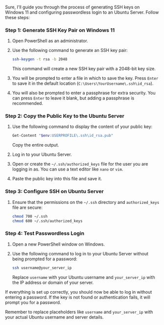 Sure, I'll guide you through the process of generating SSH keys on Windows 11 and configuring passwordless login to an Ubuntu Server. Follow these steps:

### Step 1: Generate SSH Key Pair on Windows 11

1. Open PowerShell as an administrator.

2. Use the following command to generate an SSH key pair:
   ```bash
   ssh-keygen -t rsa -b 2048
   ```
   This command will create a new SSH key pair with a 2048-bit key size.

3. You will be prompted to enter a file in which to save the key. Press `Enter` to save it in the default location (`C:\Users\YourUsername\.ssh\id_rsa`).

4. You will also be prompted to enter a passphrase for extra security. You can press `Enter` to leave it blank, but adding a passphrase is recommended.

### Step 2: Copy the Public Key to the Ubuntu Server

1. Use the following command to display the content of your public key:
   ```bash
   Get-Content "$env:USERPROFILE\.ssh\id_rsa.pub"
   ```
   Copy the entire output.

2. Log in to your Ubuntu Server.

3. Open or create the `~/.ssh/authorized_keys` file for the user you are logging in as. You can use a text editor like `nano` or `vim`.

4. Paste the public key into this file and save it.

### Step 3: Configure SSH on Ubuntu Server

1. Ensure that the permissions on the `~/.ssh` directory and `authorized_keys` file are secure:
   ```bash
   chmod 700 ~/.ssh
   chmod 600 ~/.ssh/authorized_keys
   ```

### Step 4: Test Passwordless Login

1. Open a new PowerShell window on Windows.

2. Use the following command to log in to your Ubuntu Server without being prompted for a password:
   ```bash
   ssh username@your_server_ip
   ```
   Replace `username` with your Ubuntu username and `your_server_ip` with the IP address or domain of your server.

If everything is set up correctly, you should now be able to log in without entering a password. If the key is not found or authentication fails, it will prompt you for a password.

Remember to replace placeholders like `username` and `your_server_ip` with your actual Ubuntu username and server details.
